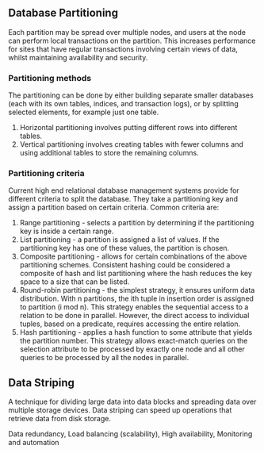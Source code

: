 ## Database Partitioning
Each partition may be spread over multiple nodes, and users at the node can perform local transactions on the partition. This increases performance for sites that have regular transactions involving certain views of data, whilst maintaining availability and security.

### Partitioning methods
The partitioning can be done by either building separate smaller databases (each with its own tables, indices, and transaction logs), or by splitting selected elements, for example just one table.
1. Horizontal partitioning involves putting different rows into different tables.
2. Vertical partitioning involves creating tables with fewer columns and using additional tables to store the remaining columns.

### Partitioning criteria
Current high end relational database management systems provide for different criteria to split the database. They take a partitioning key and assign a partition based on certain criteria. Common criteria are:
1. Range partitioning - selects a partition by determining if the partitioning key is inside a certain range.
2. List partitioning - a partition is assigned a list of values. If the partitioning key has one of these values, the partition is chosen.
3. Composite partitioning - allows for certain combinations of the above partitioning schemes. Consistent hashing could be considered a composite of hash and list partitioning where the hash reduces the key space to a size that can be listed.
4. Round-robin partitioning - the simplest strategy, it ensures uniform data distribution. With n partitions, the ith tuple in insertion order is assigned to partition (i mod n). This strategy enables the sequential access to a relation to be done in parallel. However, the direct access to individual tuples, based on a predicate, requires accessing the entire relation.
5. Hash partitioning - applies a hash function to some attribute that yields the partition number. This strategy allows exact-match queries on the selection attribute to be processed by exactly one node and all other queries to be processed by all the nodes in parallel.

## Data Striping
A technique for dividing large data into data blocks and spreading data over multiple storage devices. Data striping can speed up operations that retrieve data from disk storage.

Data redundancy, Load balancing (scalability), High availability, Monitoring and automation

